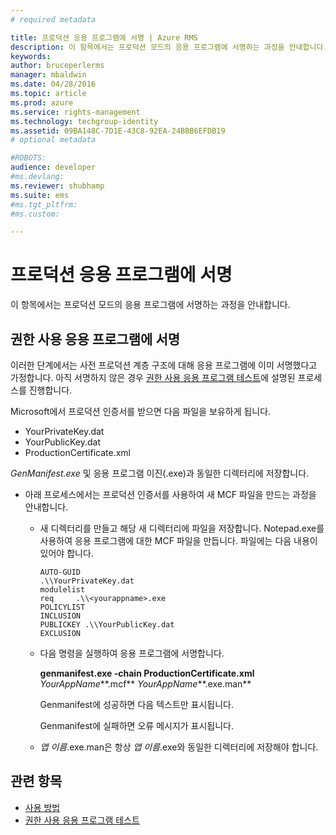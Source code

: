 ```yaml
---
# required metadata

title: 프로덕션 응용 프로그램에 서명 | Azure RMS
description: 이 항목에서는 프로덕션 모드의 응용 프로그램에 서명하는 과정을 안내합니다.
keywords:
author: bruceperlerms
manager: mbaldwin
ms.date: 04/28/2016
ms.topic: article
ms.prod: azure
ms.service: rights-management
ms.technology: techgroup-identity
ms.assetid: 09BA148C-7D1E-43C8-92EA-24BBB6EFDB19
# optional metadata

#ROBOTS:
audience: developer
#ms.devlang:
ms.reviewer: shubhamp
ms.suite: ems
#ms.tgt_pltfrm:
#ms.custom:

---
```


# 프로덕션 응용 프로그램에 서명

이 항목에서는 프로덕션 모드의 응용 프로그램에 서명하는 과정을 안내합니다.

## 권한 사용 응용 프로그램에 서명

이러한 단계에서는 사전 프로덕션 계층 구조에 대해 응용 프로그램에 이미 서명했다고 가정합니다. 아직 서명하지 않은 경우 [권한 사용 응용 프로그램 테스트](running-your-first-application.md)에 설명된 프로세스를 진행합니다.

Microsoft에서 프로덕션 인증서를 받으면 다음 파일을 보유하게 됩니다.

-   YourPrivateKey.dat
-   YourPublicKey.dat
-   ProductionCertificate.xml

*GenManifest.exe* 및 응용 프로그램 이진(.exe)과 동일한 디렉터리에 저장합니다.

-   아래 프로세스에서는 프로덕션 인증서를 사용하여 새 MCF 파일을 만드는 과정을 안내합니다.

    -   새 디렉터리를 만들고 해당 새 디렉터리에 파일을 저장합니다. Notepad.exe를 사용하여 응용 프로그램에 대한 MCF 파일을 만듭니다. 파일에는 다음 내용이 있어야 합니다.

        ``` syntax
        AUTO-GUID
        .\\YourPrivateKey.dat
        modulelist
        req     .\\<yourappname>.exe
        POLICYLIST
        INCLUSION
        PUBLICKEY .\\YourPublicKey.dat
        EXCLUSION
        ```

    -   다음 명령을 실행하여 응용 프로그램에 서명합니다.

        **genmanifest.exe -chain ProductionCertificate.xml** *YourAppName***.mcf** *YourAppName***.exe.man**

        Genmanifest에 성공하면 다음 텍스트만 표시됩니다.

        Genmanifest에 실패하면 오류 메시지가 표시됩니다.

    -   *앱 이름*.exe.man은 항상 *앱 이름*.exe와 동일한 디렉터리에 저장해야 합니다.

## 관련 항목

* [사용 방법](how-to-use-msipc.md)
* [권한 사용 응용 프로그램 테스트](running-your-first-application.md)
 

 





<!--HONumber=Apr16_HO4-->


